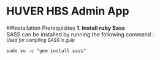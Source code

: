 # HUVER HBS Admin App

##Installation Prerequisites
**1. Install ruby Sass** 
<br>
SASS can be installed by running the following command : <br>
<small><i>Used for compiling SASS in gulp</i></small>
```
sudo su -c "gem install sass"
```